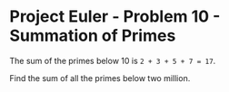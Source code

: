 # Project Euler - Problem 10 - Summation of Primes
The sum of the primes below 10 is `2 + 3 + 5 + 7 = 17`.

Find the sum of all the primes below two million.
